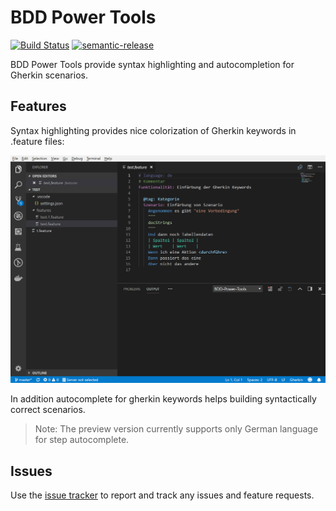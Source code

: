 # BDD Power Tools

[![Build Status](https://dev.azure.com/bddpowertools/bddpowertools/_apis/build/status/iteratec.bdd-power-tools)](https://dev.azure.com/bddpowertools/bddpowertools/_build/latest?definitionId=1)
[![semantic-release](https://img.shields.io/badge/%20%20%F0%9F%93%A6%F0%9F%9A%80-semantic--release-e10079.svg)](https://github.com/semantic-release/semantic-release)

BDD Power Tools provide syntax highlighting and autocompletion for Gherkin scenarios.


## Features

Syntax highlighting provides nice colorization of Gherkin keywords in .feature files:

![syntax highlighting](media/syntaxhighlighting.png)

In addition autocomplete for gherkin keywords helps building syntactically correct scenarios.


> Note: The preview version currently supports only German language for step autocomplete. 

<!-- ## Extension Settings

Include if your extension adds any VS Code settings through the `contributes.configuration` extension point.

For example:

This extension contributes the following settings:

* `myExtension.enable`: enable/disable this extension
* `myExtension.thing`: set to `blah` to do something -->

## Issues

Use the [issue tracker](https://github.com/iteratec/bdd-power-tools/issues) to report and track any issues and feature requests.
